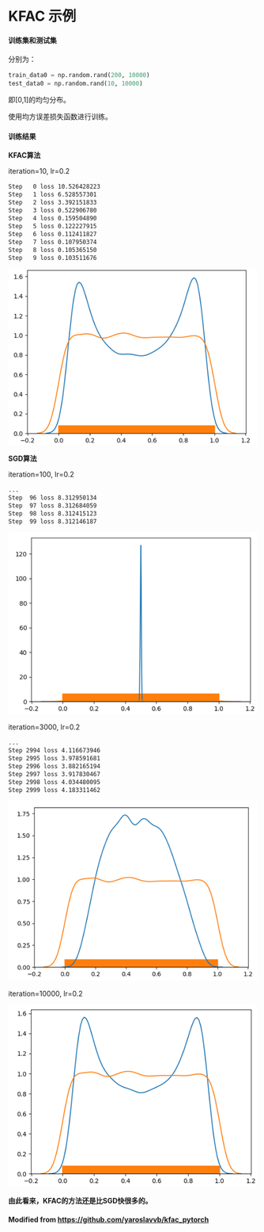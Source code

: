 # KFAC 示例

#### 训练集和测试集

分别为：

```python
train_data0 = np.random.rand(200, 10000)
test_data0 = np.random.rand(10, 10000)
```

即[0,1]的均匀分布。

使用均方误差损失函数进行训练。



#### 训练结果

**KFAC算法**

iteration=10, lr=0.2

```
Step   0 loss 10.526428223
Step   1 loss 6.528557301
Step   2 loss 3.392151833
Step   3 loss 0.522906780
Step   4 loss 0.159504890
Step   5 loss 0.122227915
Step   6 loss 0.112411827
Step   7 loss 0.107950374
Step   8 loss 0.105365150
Step   9 loss 0.103511676
```

![kfac](./pic/kfac_result.png)

**SGD算法**

iteration=100, lr=0.2

```
...
Step  96 loss 8.312950134
Step  97 loss 8.312684059
Step  98 loss 8.312415123
Step  99 loss 8.312146187
```



![1571833770726](./pic/sgd_result_01.png)

iteration=3000, lr=0.2

```
...
Step 2994 loss 4.116673946
Step 2995 loss 3.978591681
Step 2996 loss 3.882165194
Step 2997 loss 3.917830467
Step 2998 loss 4.034480095
Step 2999 loss 4.183311462
```

![1571833717304](./pic/sgd_result_02.png)

iteration=10000, lr=0.2

![1571832395100](./pic/sgd_result_03.png)



**由此看来，KFAC的方法还是比SGD快很多的。**



#### Modified from https://github.com/yaroslavvb/kfac_pytorch